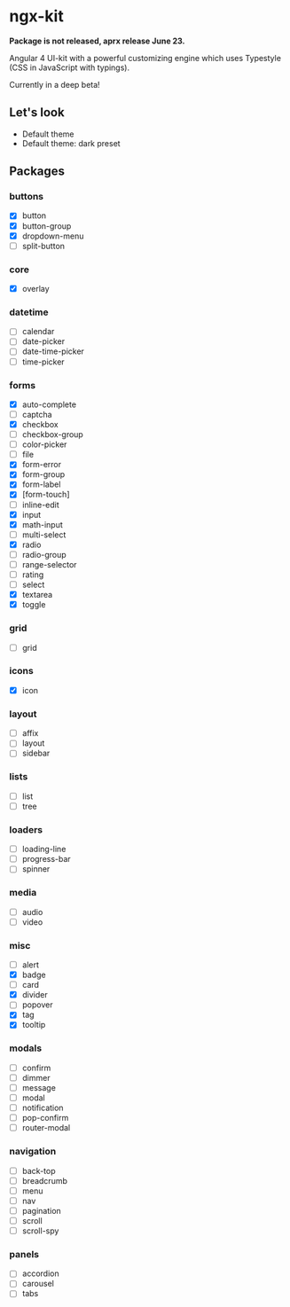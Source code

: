 # ngx-kit

**Package is not released, aprx release June 23.**

Angular 4 UI-kit with a powerful customizing engine which uses Typestyle (CSS in JavaScript with typings).

Currently in a deep beta!

## Let's look

* Default theme
* Default theme: dark preset

## Packages

### buttons

- [x] button
- [x] button-group
- [x] dropdown-menu
- [ ] split-button

### core

- [x] overlay

### datetime

- [ ] calendar
- [ ] date-picker
- [ ] date-time-picker
- [ ] time-picker

### forms

- [x] auto-complete
- [ ] captcha
- [x] checkbox
- [ ] checkbox-group
- [ ] color-picker
- [ ] file
- [x] form-error
- [x] form-group
- [x] form-label
- [x] [form-touch]
- [ ] inline-edit
- [x] input
- [x] math-input
- [ ] multi-select
- [x] radio
- [ ] radio-group
- [ ] range-selector
- [ ] rating
- [ ] select
- [x] textarea
- [x] toggle

### grid

- [ ] grid

### icons

- [x] icon

### layout

- [ ] affix
- [ ] layout
- [ ] sidebar

### lists

- [ ] list
- [ ] tree

### loaders
 
- [ ] loading-line
- [ ] progress-bar
- [ ] spinner

### media

- [ ] audio
- [ ] video

### misc

- [ ] alert
- [x] badge
- [ ] card 
- [x] divider
- [ ] popover
- [x] tag
- [x] tooltip

### modals

- [ ] confirm
- [ ] dimmer
- [ ] message
- [ ] modal 
- [ ] notification
- [ ] pop-confirm
- [ ] router-modal 

### navigation

- [ ] back-top
- [ ] breadcrumb
- [ ] menu
- [ ] nav
- [ ] pagination
- [ ] scroll
- [ ] scroll-spy

### panels

- [ ] accordion
- [ ] carousel
- [ ] tabs
